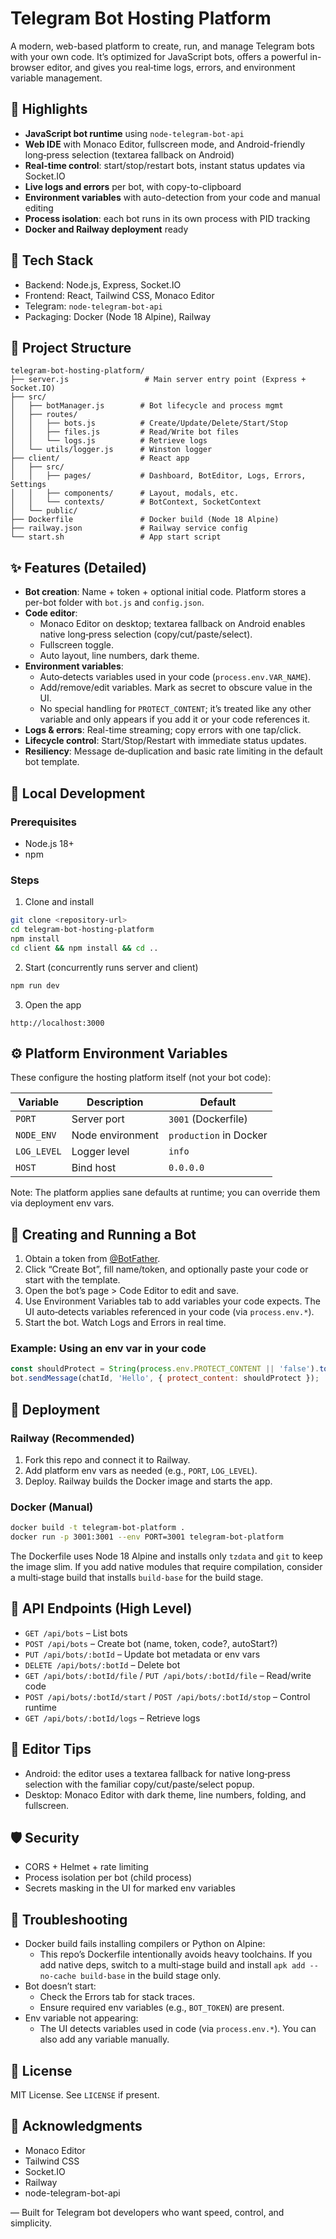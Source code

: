# Telegram Bot Hosting Platform

A modern, web-based platform to create, run, and manage Telegram bots with your own code. It’s optimized for JavaScript bots, offers a powerful in-browser editor, and gives you real‑time logs, errors, and environment variable management.

## 🔑 Highlights

- **JavaScript bot runtime** using `node-telegram-bot-api`
- **Web IDE** with Monaco Editor, fullscreen mode, and Android-friendly long‑press selection (textarea fallback on Android)
- **Real-time control**: start/stop/restart bots, instant status updates via Socket.IO
- **Live logs and errors** per bot, with copy-to-clipboard
- **Environment variables** with auto-detection from your code and manual editing
- **Process isolation**: each bot runs in its own process with PID tracking
- **Docker and Railway deployment** ready

## 🧱 Tech Stack

- Backend: Node.js, Express, Socket.IO
- Frontend: React, Tailwind CSS, Monaco Editor
- Telegram: `node-telegram-bot-api`
- Packaging: Docker (Node 18 Alpine), Railway

## 📂 Project Structure

```
telegram-bot-hosting-platform/
├── server.js                 # Main server entry point (Express + Socket.IO)
├── src/
│   ├── botManager.js        # Bot lifecycle and process mgmt
│   ├── routes/
│   │   ├── bots.js          # Create/Update/Delete/Start/Stop
│   │   ├── files.js         # Read/Write bot files
│   │   └── logs.js          # Retrieve logs
│   └── utils/logger.js      # Winston logger
├── client/                  # React app
│   ├── src/
│   │   ├── pages/           # Dashboard, BotEditor, Logs, Errors, Settings
│   │   ├── components/      # Layout, modals, etc.
│   │   └── contexts/        # BotContext, SocketContext
│   └── public/
├── Dockerfile               # Docker build (Node 18 Alpine)
├── railway.json             # Railway service config
└── start.sh                 # App start script
```

## ✨ Features (Detailed)

- **Bot creation**: Name + token + optional initial code. Platform stores a per-bot folder with `bot.js` and `config.json`.
- **Code editor**:
  - Monaco Editor on desktop; textarea fallback on Android enables native long‑press selection (copy/cut/paste/select).
  - Fullscreen toggle.
  - Auto layout, line numbers, dark theme.
- **Environment variables**:
  - Auto‑detects variables used in your code (`process.env.VAR_NAME`).
  - Add/remove/edit variables. Mark as secret to obscure value in the UI.
  - No special handling for `PROTECT_CONTENT`; it’s treated like any other variable and only appears if you add it or your code references it.
- **Logs & errors**: Real-time streaming; copy errors with one tap/click.
- **Lifecycle control**: Start/Stop/Restart with immediate status updates.
- **Resiliency**: Message de‑duplication and basic rate limiting in the default bot template.

## 🧪 Local Development

### Prerequisites

- Node.js 18+
- npm

### Steps

1) Clone and install
```bash
git clone <repository-url>
cd telegram-bot-hosting-platform
npm install
cd client && npm install && cd ..
```

2) Start (concurrently runs server and client)
```bash
npm run dev
```

3) Open the app
```
http://localhost:3000
```

## ⚙️ Platform Environment Variables

These configure the hosting platform itself (not your bot code):

| Variable | Description | Default |
|----------|-------------|---------|
| `PORT` | Server port | `3001` (Dockerfile) |
| `NODE_ENV` | Node environment | `production` in Docker |
| `LOG_LEVEL` | Logger level | `info` |
| `HOST` | Bind host | `0.0.0.0` |

Note: The platform applies sane defaults at runtime; you can override them via deployment env vars.

## 🤖 Creating and Running a Bot

1) Obtain a token from [@BotFather](https://t.me/botfather).
2) Click “Create Bot”, fill name/token, and optionally paste your code or start with the template.
3) Open the bot’s page > Code Editor to edit and save.
4) Use Environment Variables tab to add variables your code expects. The UI auto‑detects variables referenced in your code (via `process.env.*`).
5) Start the bot. Watch Logs and Errors in real time.

### Example: Using an env var in your code
```js
const shouldProtect = String(process.env.PROTECT_CONTENT || 'false').toLowerCase() === 'true';
bot.sendMessage(chatId, 'Hello', { protect_content: shouldProtect });
```

## 🚀 Deployment

### Railway (Recommended)

1) Fork this repo and connect it to Railway.
2) Add platform env vars as needed (e.g., `PORT`, `LOG_LEVEL`).
3) Deploy. Railway builds the Docker image and starts the app.

### Docker (Manual)
```bash
docker build -t telegram-bot-platform .
docker run -p 3001:3001 --env PORT=3001 telegram-bot-platform
```

The Dockerfile uses Node 18 Alpine and installs only `tzdata` and `git` to keep the image slim. If you add native modules that require compilation, consider a multi‑stage build that installs `build-base` for the build stage.

## 🔌 API Endpoints (High Level)

- `GET /api/bots` – List bots
- `POST /api/bots` – Create bot (name, token, code?, autoStart?)
- `PUT /api/bots/:botId` – Update bot metadata or env vars
- `DELETE /api/bots/:botId` – Delete bot
- `GET /api/bots/:botId/file` / `PUT /api/bots/:botId/file` – Read/write code
- `POST /api/bots/:botId/start` / `POST /api/bots/:botId/stop` – Control runtime
- `GET /api/bots/:botId/logs` – Retrieve logs

## 🧩 Editor Tips

- Android: the editor uses a textarea fallback for native long‑press selection with the familiar copy/cut/paste/select popup.
- Desktop: Monaco Editor with dark theme, line numbers, folding, and fullscreen.

## 🛡️ Security

- CORS + Helmet + rate limiting
- Process isolation per bot (child process)
- Secrets masking in the UI for marked env variables

## 🧰 Troubleshooting

- Docker build fails installing compilers or Python on Alpine:
  - This repo’s Dockerfile intentionally avoids heavy toolchains. If you add native deps, switch to a multi‑stage build and install `apk add --no-cache build-base` in the build stage only.
- Bot doesn’t start:
  - Check the Errors tab for stack traces.
  - Ensure required env variables (e.g., `BOT_TOKEN`) are present.
- Env variable not appearing:
  - The UI detects variables used in code (via `process.env.*`). You can also add any variable manually.

## 📝 License

MIT License. See `LICENSE` if present.

## 🙌 Acknowledgments

- Monaco Editor
- Tailwind CSS
- Socket.IO
- Railway
- node-telegram-bot-api

— Built for Telegram bot developers who want speed, control, and simplicity.
